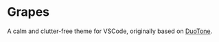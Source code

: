 # Grapes

A calm and clutter-free theme for VSCode, originally based on [DuoTone](https://github.com/simurai/duotone-dark-syntax).
